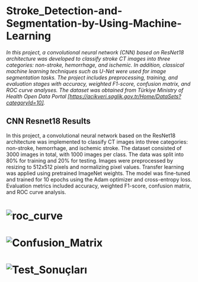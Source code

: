 # Stroke_Detection-and-Segmentation-by-Using-Machine-Learning

*In this project, a convolutional neural network (CNN) based on ResNet18 architecture was developed to classify stroke CT images into three categories: non-stroke, hemorrhage, and ischemic. In addition, classical machine learning techniques such as U-Net were used for image segmentation tasks. The project includes preprocessing, training, and evaluation stages with accuracy, weighted F1-score, confusion matrix, and ROC curve analyses. The dataset was obtained from Türkiye Ministry of Health Open Data Portal [https://acikveri.saglik.gov.tr/Home/DataSets?categoryId=10].*

##                                          CNN Resnet18 Results
In this project, a convolutional neural network based on the ResNet18 architecture was implemented to classify CT images into three categories: non-stroke, hemorrhage, and ischemic stroke. The dataset consisted of 3000 images in total, with 1000 images per class. The data was split into 80% for training and 20% for testing. Images were preprocessed by resizing to 512x512 pixels and normalizing pixel values. Transfer learning was applied using pretrained ImageNet weights. The model was fine-tuned and trained for 10 epochs using the Adam optimizer and cross-entropy loss. Evaluation metrics included accuracy, weighted F1-score, confusion matrix, and ROC curve analysis.


# ![roc_curve](https://github.com/user-attachments/assets/fe86f650-84ff-439b-b506-e5673e457d0c)
# ![Confusion_Matrix](https://github.com/user-attachments/assets/47449230-0f4c-4357-8838-ead9e5231d70)
# ![Test_Sonuçları](https://github.com/user-attachments/assets/a3b3e1ea-a238-4799-a7be-22eafbcada59)

